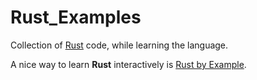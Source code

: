 Rust_Examples
=============

Collection of [Rust](http://www.rust-lang.org) code, while learning
the language.

A nice way to learn __Rust__ interactively is [Rust by
Example](http://rustbyexample.com).

